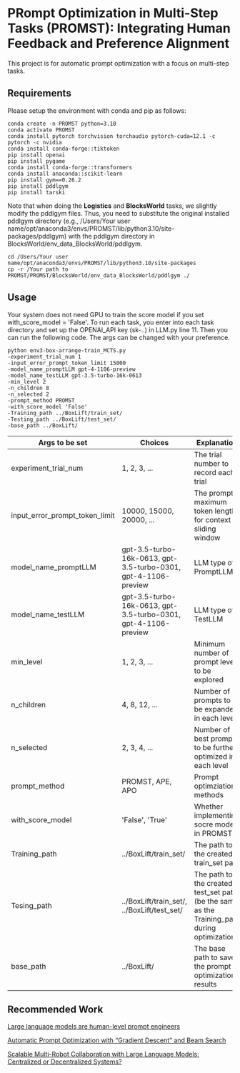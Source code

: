 # PRompt Optimization in Multi-Step Tasks (PROMST): Integrating Human Feedback and Preference Alignment

This project is for automatic prompt optimization with a focus on multi-step tasks.

## Requirements
Please setup the environment with conda and pip as follows:
```
conda create -n PROMST python=3.10
conda activate PROMST
conda install pytorch torchvision torchaudio pytorch-cuda=12.1 -c pytorch -c nvidia
conda install conda-forge::tiktoken
pip install openai
pip install pygame
conda install conda-forge::transformers
conda install anaconda::scikit-learn
pip install gym==0.26.2
pip install pddlgym
pip install tarski
```
Note that when doing the **Logistics** and **BlocksWorld** tasks, we slightly modify the pddlgym files. Thus, you need to substitute the original installed pddlgym directory (e.g., /Users/Your user name/opt/anaconda3/envs/PROMST/lib/python3.10/site-packages/pddlgym) with the pddlgym directory in BlocksWorld/env_data_BlocksWorld/pddlgym.

```
cd /Users/Your user name/opt/anaconda3/envs/PROMST/lib/python3.10/site-packages
cp -r /Your path to PROMST/PROMST/BlocksWorld/env_data_BlocksWorld/pddlgym ./
```

## Usage
Your system does not need GPU to train the score model if you set with_score_model = 'False'. To run each task, you enter into each task directory and set up the OPENAI_API key (sk-..) in LLM.py line 11. Then you can run the following code. The args can be changed with your preference.
```
python env3-box-arrange-train_MCTS.py
-experiment_trial_num 1
-input_error_prompt_token_limit 15000
-model_name_promptLLM gpt-4-1106-preview
-model_name_testLLM gpt-3.5-turbo-16k-0613
-min_level 2
-n_children 8
-n_selected 2
-prompt_method PROMST
-with_score_model 'False'
-Training_path ../BoxLift/train_set/
-Testing_path ../BoxLift/test_set/
-base_path ../BoxLift/
```

| Args to be set | Choices | Explanation |
| --------------- | --------------- | --------------- |
| experiment_trial_num | 1, 2, 3, ... | The trial number to record each trial |
| input_error_prompt_token_limit | 10000, 15000, 20000, ... | The prompt maximum token length for context sliding window |
| model_name_promptLLM | gpt-3.5-turbo-16k-0613, gpt-3.5-turbo-0301, gpt-4-1106-preview | LLM type of PromptLLM |
| model_name_testLLM | gpt-3.5-turbo-16k-0613, gpt-3.5-turbo-0301, gpt-4-1106-preview | LLM type of TestLLM |
| min_level | 1, 2, 3, ... | Minimum number of prompt levels to be explored |
| n_children | 4, 8, 12, ... | Number of prompts to be expanded in each level |
| n_selected | 2, 3, 4, ... | Number of best prompts to be further optimized in each level |
| prompt_method | PROMST, APE, APO | Prompt optimziation methods |
| with_score_model | 'False', 'True' | Whether implementing socre model in PROMST |
| Training_path | ../BoxLift/train_set/ | The path to the created train_set path |
| Tesing_path | ../BoxLift/train_set/, ../BoxLift/test_set/ | The path to the created test_set path (be the same as the Training_path during optimization) |
| base_path | ../BoxLift/ | The base path to save the prompt optimization results |

## Recommended Work

[Large language models are human-level prompt engineers](https://arxiv.org/abs/2211.01910)

[Automatic Prompt Optimization with “Gradient Descent” and Beam Search](https://arxiv.org/abs/2305.03495)

[Scalable Multi-Robot Collaboration with Large Language Models: Centralized or Decentralized Systems?](https://yongchao98.github.io/MIT-REALM-Multi-Robot/)
